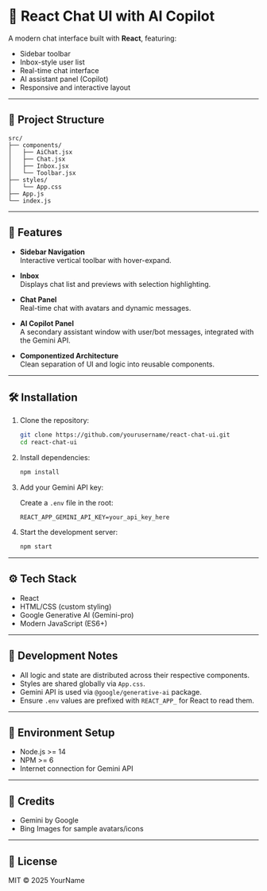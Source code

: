 # 🧠 React Chat UI with AI Copilot

A modern chat interface built with **React**, featuring:
- Sidebar toolbar
- Inbox-style user list
- Real-time chat interface
- AI assistant panel (Copilot)
- Responsive and interactive layout

---

## 📁 Project Structure

```
src/
├── components/
│   ├── AiChat.jsx
│   ├── Chat.jsx
│   ├── Inbox.jsx
│   └── Toolbar.jsx
├── styles/
│   └── App.css
├── App.js
└── index.js
```

---

## 🚀 Features

- **Sidebar Navigation**  
  Interactive vertical toolbar with hover-expand.

- **Inbox**  
  Displays chat list and previews with selection highlighting.

- **Chat Panel**  
  Real-time chat with avatars and dynamic messages.

- **AI Copilot Panel**  
  A secondary assistant window with user/bot messages, integrated with the Gemini API.

- **Componentized Architecture**  
  Clean separation of UI and logic into reusable components.

---

## 🛠️ Installation

1. Clone the repository:

   ```bash
   git clone https://github.com/yourusername/react-chat-ui.git
   cd react-chat-ui
   ```

2. Install dependencies:

   ```bash
   npm install
   ```

3. Add your Gemini API key:

   Create a `.env` file in the root:

   ```
   REACT_APP_GEMINI_API_KEY=your_api_key_here
   ```

4. Start the development server:

   ```bash
   npm start
   ```

---

## ⚙️ Tech Stack

- React
- HTML/CSS (custom styling)
- Google Generative AI (Gemini-pro)
- Modern JavaScript (ES6+)

---

## 🧪 Development Notes

- All logic and state are distributed across their respective components.
- Styles are shared globally via `App.css`.
- Gemini API is used via `@google/generative-ai` package.
- Ensure `.env` values are prefixed with `REACT_APP_` for React to read them.

---

## 📌 Environment Setup

- Node.js >= 14
- NPM >= 6
- Internet connection for Gemini API

---

## 🙏 Credits

- Gemini by Google
- Bing Images for sample avatars/icons

---

## 📜 License

MIT © 2025 YourName
